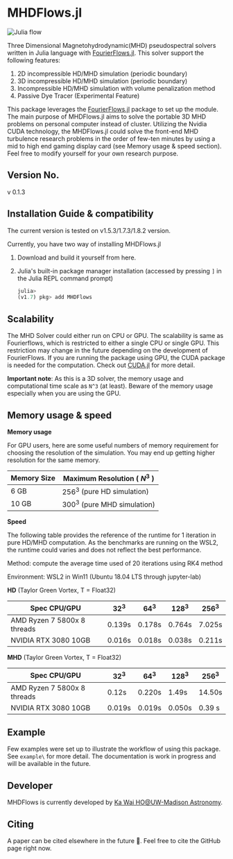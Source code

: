# MHDFlows.jl
![Julia flow](img/TG_Instability.gif)

Three Dimensional Magnetohydrodynamic(MHD) pseudospectral solvers written in Julia language with <a href="http://github.com/FourierFlows/FourierFlows.jl">FourierFlows.jl</a>. This solver support the following features:

1. 2D incompressible HD/MHD simulation (periodic boundary)
2. 3D incompressible HD/MHD simulation (periodic boundary)
3. Incompressible  HD/MHD simulation with volume penalization method
4. Passive Dye Tracer (Experimental Feature)

This package leverages the [FourierFlows.jl](http://github.com/FourierFlows/FourierFlows.jl) package to set up the module. The main purpose of MHDFlows.jl aims to solve the portable 3D MHD problems on personal computer instead of cluster. Utilizing the Nvidia CUDA technology, the MHDFlows.jl could solve the front-end MHD turbulence research problems in the order of few-ten minutes by using a mid to high end gaming display card (see Memory usage & speed section). Feel free to modify yourself for your own research purpose.

## Version No.
v 0.1.3

## Installation Guide & compatibility 
The current version is tested on v1.5.3/1.7.3/1.8.2 version.

Currently, you have two way of installing MHDFlows.jl

1. Download and build it yourself from here. 

2. Julia's built-in package manager installation (accessed by pressing `]` in the Julia REPL command prompt)

   ```julia
   julia>
   (v1.7) pkg> add MHDFlows
   ```


## Scalability 
The MHD Solver could either run on CPU or GPU. The scalability is same as Fourierflows, which is restricted to either a single CPU or single GPU. This restriction may change in the future depending on the development of FourierFlows. If you are running the package using GPU, the CUDA package is needed for the computation. Check out [CUDA.jl](https://juliagpu.github.io/CUDA.jl/stable/lib/driver/#Device-Management) for more detail. 

**Important note**: As this is a 3D solver, the memory usage and computational time scale as `N^3` (at least). Beware of the memory usage especially when you are using the GPU. 

## Memory usage & speed

**Memory usage**

For GPU users, here are some useful numbers of memory requirement for choosing the resolution of the simulation. You may end up getting higher resolution for the same memory.

| Memory Size | Maximum Resolution ( $N^3$ )    |
| ----------- | ------------------------------ |
| 6 GB        | $256^3$ (pure HD simulation) |
| 10 GB       | $300^3$ (pure MHD simulation) |

**Speed**

The following table provides the reference of the runtime for 1 iteration in pure HD/MHD computation. As the benchmarks are running on the WSL2, the runtime could varies and does not reflect the best performance.

Method: compute the average time used of 20 iterations using RK4 method

Environment: WSL2 in Win11 (Ubuntu 18.04 LTS through jupyter-lab)

**HD** (Taylor Green Vortex, T = Float32)

| Spec CPU/GPU                | $32^3$ | $64^3$ | $128^3$ | $256^3$ |
| --------------------------- | ------ | ------ | ------- | ------- |
| AMD Ryzen 7 5800x 8 threads | 0.139s | 0.178s | 0.764s  | 7.025s  |
| NVIDIA RTX 3080 10GB        | 0.016s | 0.018s | 0.038s  | 0.211s  |

**MHD** (Taylor Green Vortex, T = Float32)

| Spec CPU/GPU                | $32^3$ | $64^3$ | $128^3$ | $256^3$ |
| --------------------------- | ------ | ------ | ------- | ------- |
| AMD Ryzen 7 5800x 8 threads | 0.12s  | 0.220s | 1.49s   | 14.50s  |
| NVIDIA RTX 3080 10GB        | 0.019s | 0.019s | 0.050s  | 0.39 s  |

## Example
Few examples were set up to illustrate the workflow of using this package. See `example\` for more detail.  The documentation is work in progress and will be available in the future. 

## Developer
MHDFlows is currently developed by [Ka Wai HO@UW-Madison Astronomy](https://scholar.google.com/citations?user=h2j8wbYAAAAJ&hl=en).

## Citing
A paper can be cited elsewhere in the future :slightly_smiling_face:. Feel free to cite the GitHub page right now. 
